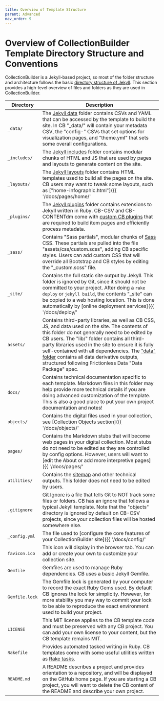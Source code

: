 ```yaml
---
title: Overview of Template Structure
parent: Advanced
nav_order: 9
---
```


# Overview of CollectionBuilder Template Directory Structure and Conventions

CollectionBuilder is a Jekyll-based project, so most of the folder structure and architecture follows the basic [directory structure of Jekyll](https://jekyllrb.com/docs/structure/).
This section provides a high-level overview of files and folders as they are used in CollectionBuilder.

| Directory | Description|
| --- | --- |
| `_data/` | The [Jekyll data](https://jekyllrb.com/docs/datafiles/) folder contains CSVs and YAML that can be accessed by the template to build the site. In CB "_data/" will contain your metadata CSV, the "config-" CSVs that set options for visualization pages, and "theme.yml" that sets some overall configurations. |
| `_includes/` | The [Jekyll includes](https://jekyllrb.com/docs/includes/) folder contains modular chunks of HTML and JS that are used by pages and layouts to generate content on the site. |
| `_layouts/` | The [Jekyll layouts](https://jekyllrb.com/docs/layouts/) folder contains HTML templates used to build all the pages on the site. CB users may want to tweak some layouts, such as ["home-infographic.html"]({{ '/docs/pages/home/' | relative_url }}), to control how pages look. In CB-CSV the folder "_layouts/item/" contains the layouts that match the `display_template` used by collection items. |
| `_plugins/` | The [Jekyll plugins](https://jekyllrb.com/docs/plugins/) folder contains extensions to Jekyll written in Ruby. CB-CSV and CB-CONTENTdm come with [custom CB plugins](https://github.com/CollectionBuilder/collectionbuilder-csv/blob/main/docs/plugins.md) that are required to build item pages and efficiently process metadata. |
| `_sass/` | Contains "Sass partials", modular chunks of [Sass](https://sass-lang.com/) CSS. These partials are pulled into the file "assets/css/custom.scss", adding CB specific styles. Users can add custom CSS that will override all Bootstrap and CB styles by editing the "_custom.scss" file. |
| `_site/` | Contains the full static site output by Jekyll. This folder is ignored by Git, since it should not be committed to your project. After doing a `rake deploy` or `jekyll build`, the contents "_site" can be copied to a web hosting location. This is done automatically by [online deployment services]({{ '/docs/deploy/' | relative_url }}) such as GitHub Pages, Actions, or Render. |
| `assets/` | Contains third-party libraries, as well as CB CSS, JS, and data used on the site. The contents of this folder do not generally need to be edited by CB users. The "lib/" folder contains all third-party libraries used in the site to ensure it is fully self-contained with all dependencies. The ["data" folder](https://github.com/CollectionBuilder/collectionbuilder-csv/blob/main/docs/data.md) contains all data derivative outputs, structured following Frictionless Data "Data Package" spec. |
| `docs/` | Contains technical documentation specific to each template. Markdown files in this folder may help provide more technical details if you are doing advanced customization of the template. This is also a good place to put your own project documentation and notes! |
| `objects/` | Contains the digital files used in your collection, see [Collection Objects section]({{ '/docs/objects/' | relative_url }}). |
| `pages/` | Contains the Markdown stubs that will become web pages in your digital collection. Most stubs do not need to be edited as they are controlled by config options. However, users will want to [edit the About or add more interpretive pages]({{ '/docs/pages/' | relative_url }}). |
| `utilities/` | Contains the [sitemap](https://www.sitemaps.org/) and other technical outputs. This folder does not need to be edited by users. |
| `.gitignore` | [Git Ignore](https://git-scm.com/docs/gitignore) is a file that tells Git to NOT track some files or folders. CB has an ignore that follows a typical Jekyll template. Note that the "objects" directory is ignored by default on CB-CSV projects, since your collection files will be hosted somewhere else. |
| `_config.yml` | The file used to [configure the core features of your CollectionBuilder site]({{ '/docs/config/' | relative_url }}). |
| `favicon.ico` | This icon will display in the browser tab. You can add or create your own to customize your collection site. |
| `Gemfile` | Gemfiles are used to manage Ruby dependencies. CB uses a basic Jekyll Gemfile. |
| `Gemfile.lock` | The Gemfile.lock is generated by your computer to record the exact Ruby Gems used. By default CB ignores the lock for simplicity. However, for more stability you may way to commit your lock to be able to reproduce the exact environment used to build your project. |
| `LICENSE` | This MIT license applies to the CB template code and must be preserved with any CB project. You can add your own license to your content, but the CB template remains MIT. |
| `Rakefile` | Provides automated tasked writing in Ruby. CB templates come with some useful utilities written as [Rake tasks](https://github.com/CollectionBuilder/collectionbuilder-csv/blob/main/docs/rake_tasks.md). |
| `README.md` | A README describes a project and provides orientation to a repository, and will be displayed on the GitHub home page. If you are starting a CB project, you will want to delete the CB content of the README and describe your own project. |

